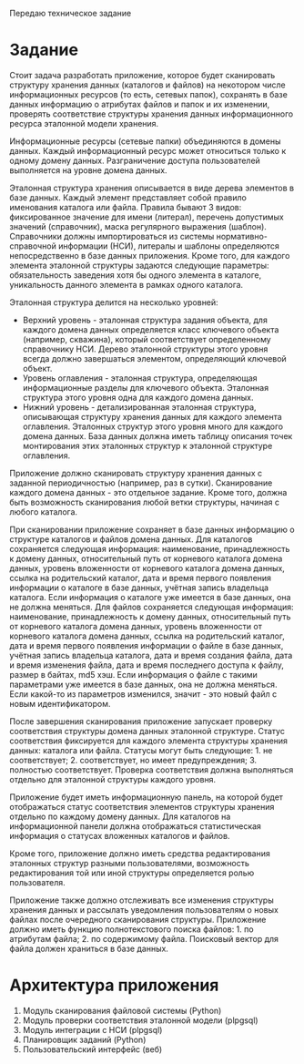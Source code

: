 Передаю техническое задание
# Задание

Стоит задача разработать приложение, которое будет сканировать структуру хранения данных (каталогов и файлов) на некотором числе информационных ресурсов (то есть, сетевых папок), сохранять в базе данных информацию о атрибутах файлов и папок и их изменении, проверять соответствие структуры хранения данных информационного ресурса эталонной модели хранения.

Информационные ресурсы (сетевые папки) объединяются в домены данных. Каждый информационный ресурс может относиться только к одному домену данных. Разграничение доступа пользователей выполняется на уровне домена данных.

Эталонная структура хранения описывается в виде дерева элементов в базе данных. Каждый элемент представляет собой правило именования каталога или файла. Правила бывают 3 видов: фиксированное значение для имени (литерал), перечень допустимых значений (справочник), маска регулярного выражения (шаблон). Справочники должны импортироваться из системы нормативно-справочной информации (НСИ), литералы и шаблоны определяются непосредственно в базе данных приложения. Кроме того, для каждого элемента эталонной структуры задаются следующие параметры: обязательность заведения хотя бы одного элемента в каталоге, уникальность данного элемента в рамках одного каталога.

Эталонная структура делится на несколько уровней:
- Верхний уровень - эталонная структура задания объекта, для каждого домена данных определяется класс ключевого объекта (например, скважина), который соответствует определенному справочнику НСИ. Дерево эталонной структуры этого уровня всегда должно завершаться элементом, определяющий ключевой объект.
- Уровень оглавления - эталонная структура, определяющая информационные разделы для ключевого объекта. Эталонная структура этого уровня одна для каждого домена данных.
- Нижний уровень - детализированная эталонная структура, описывающая структуру хранения данных для каждого элемента оглавления. Эталонных структур этого уровня много для каждого домена данных. База данных должна иметь таблицу описания точек монтирования этих эталонных структур к эталонной структуре оглавления. 

Приложение должно сканировать структуру хранения данных с заданной периодичностью (например, раз в сутки). Сканирование каждого домена данных - это отдельное задание. Кроме того, должна быть возможность сканирования любой ветки структуры, начиная с любого каталога.

При сканировании приложение сохраняет в базе данных информацию о структуре каталогов и файлов домена данных. Для каталогов сохраняется следующая информация: наименование, принадлежность к домену данных, относительный путь от корневого каталога домена данных, уровень вложенности от корневого каталога домена данных, ссылка на родительский каталог, дата и время первого появления информации о каталоге в базе данных, учётная запись владельца каталога. Если информация о каталоге уже имеется в базе данных, она не должна меняться. Для файлов сохраняется следующая информация: наименование, принадлежность к домену данных, относительный путь от корневого каталога домена данных, уровень вложенности от корневого каталога домена данных, ссылка на родительский каталог, дата и время первого появления информации о файле в базе данных, учётная запись владельца каталога, дата и время создания файла, дата и время изменения файла, дата и время последнего доступа к файлу, размер в байтах, md5 хэш. Если информация о файле с такими параметрами уже имеется в базе данных, она не должна меняться. Если какой-то из параметров изменился, значит - это новый файл с новым идентификатором.

После завершения сканирования приложение запускает проверку соответствия структуры домена данных эталонной структуре. Статус соответствия фиксируется для каждого элемента структуры хранения данных: каталога или файла. Статусы могут быть следующие: 1. не соответствует; 2. соответствует, но имеет предупреждения; 3. полностью соответствует. Проверка соответствия должна выполняться отдельно для эталонной структуры каждого уровня.

Приложение будет иметь информационную панель, на которой будет отображаться статус соответствия элементов структуры хранения отдельно по каждому домену данных. Для каталогов на информационной панели должна отображаться статистическая информация о статусах вложенных каталогов и файлов.

Кроме того, приложение должно иметь средства редактирования эталонных структур разными пользователями, возможность редактирования той или иной структуры определяется ролью пользователя.

Приложение также должно отслеживать все изменения структуры хранения данных и рассылать уведомления пользователям о новых файлах после очередного сканирования структуры.
Приложение должно иметь функцию полнотекстового поиска файлов: 1. по атрибутам файла; 2. по содержимому файла. Поисковый вектор для файла должен храниться в базе данных.

# Архитектура приложения

1. Модуль сканирования файловой системы (Python)
2. Модуль проверки соответствия эталонной модели (plpgsql)
3. Модуль интеграции с НСИ (plpgsql)
4. Планировщик заданий (Python)
5. Пользовательский интерфейс (веб)

